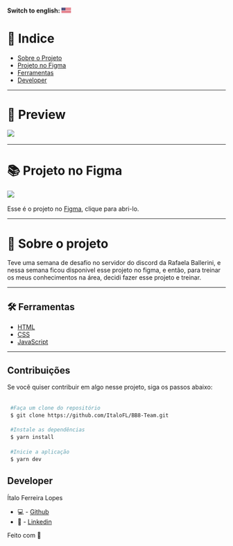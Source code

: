 #### Switch to english: <kbd>[<img title="English" alt="English" src="./img/eua.jpg" width="22">](translation/english/README.en.md)</kbd>


# 🔎 Indice 

- [Sobre o Projeto](#-sobre-o-projeto)
- [Projeto no Figma](#-projeto-no-figma)
- [Ferramentas](#-ferramentas)
- [Developer](#-developer)

----

# 🎉 Preview

<img src='https://cdn.discordapp.com/attachments/743206177030275115/927980727218360330/unknown.png'>

----

# 📚 Projeto no Figma

<img src='https://cdn.discordapp.com/attachments/743206177030275115/927981158485094420/unknown.png'>

Esse é o projeto no [Figma](https://www.figma.com/file/kvDmstEmjZZLFzxh6IG0Lh/BB8-Team---UI-(Copy)-(Copy)?node-id=0%3A1), clique para abri-lo.

----

# 📜 Sobre o projeto

Teve uma semana de desafio no servidor do discord da Rafaela Ballerini, e nessa semana ficou disponivel esse projeto no figma, e então, para treinar os meus conhecimentos na área, decidi fazer esse projeto e treinar.

---

## 🛠 Ferramentas

- [HTML]()
- [CSS]()
- [JavaScript]()


---

## Contribuições 

Se você quiser contribuir em algo nesse projeto, siga os passos abaixo: 

```bash

 #Faça um clone do repositório
 $ git clone https://github.com/ItaloFL/BB8-Team.git

 #Instale as dependências
 $ yarn install

 #Inicie a aplicação
 $ yarn dev

```

## Developer

Ítalo Ferreira Lopes

 - 💻 - [Github](https://github.com/ItaloFL)
 - 📒 - [Linkedin](https://www.linkedin.com/in/italo-ferreira-dev/)

Feito com 💜